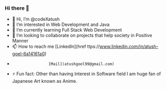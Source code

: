 ### Hi there 👋

- 👋 Hi, I’m @codeXatush
- 👀 I’m interested in Web Development and Java 
- 🌱 I’m currently learning Full Stack Web Development
- 💞️ I’m looking to collaborate on projects that help society in Positive Manner
- 📫 How to reach me [Linkedln](href ttps://www.linkedin.com/in/atush-goel-6a14161a0)
-                     [Mail](atushgoel99@gmail.com) 
- ⚡ Fun fact: Other than having Interest in Software field I am huge fan of Japanese Art known as Anime.
<!---
codeXatush/codeXatush is a ✨ special ✨ repository because its `README.md` (this file) appears on your GitHub profile.
You can click the Preview link to take a look at your changes.
--->

